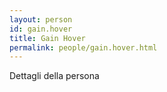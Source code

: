 ```yaml
---
layout: person
id: gain.hover
title: Gain Hover
permalink: people/gain.hover.html
---
```


Dettagli della persona
